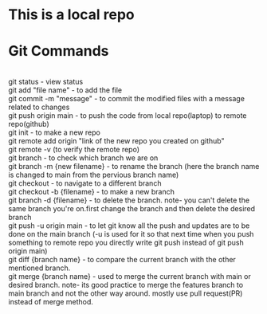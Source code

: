 # This is a local repo

# Git Commands 
<br>
git status - view status
<br>
git add "file name" - to add the file
<br>
git commit -m "message" - to commit the modified files with a message related to changes
<br>
git push origin main - to push the code from local repo(laptop) to remote repo(github)
<br>
git init - to make a new repo
<br>
git remote add origin "link of the new repo you created on github"
<br>
git remote -v (to verify the remote repo)
<br>
git branch - to check which branch we are on
<br>
git branch -m {new filename} - to rename the branch (here the branch name is changed to main from the pervious branch name)
<br>
git checkout - to navigate to a different branch
<br>
git checkout -b {filename} - to make a new branch
<br>
git branch -d {filename} - to delete the branch. note- you can't delete the same branch you're on.first change the branch and then delete the desired branch
<br>
git push -u origin main - to let git know all the push and updates are to be done on the main branch (-u is used for it so that next  time when you push something to remote repo you directly write git push instead of git push origin main) 
<br>
git diff {branch name} - to compare the current branch with the other mentioned branch.
<br>
git merge {branch name} - used to merge the current branch with main or desired branch. note- its good practice to merge the features branch to main branch and not the other way around. mostly use pull request(PR) instead of merge method.